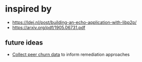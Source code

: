 # inspired by 
- https://ldej.nl/post/building-an-echo-application-with-libp2p/
- https://arxiv.org/pdf/1905.06731.pdf



## future ideas
- [Collect peer churn data](https://github.com/willscott/ipfs-counter/blob/willscott/churn/main.go) to inform remediation approaches


